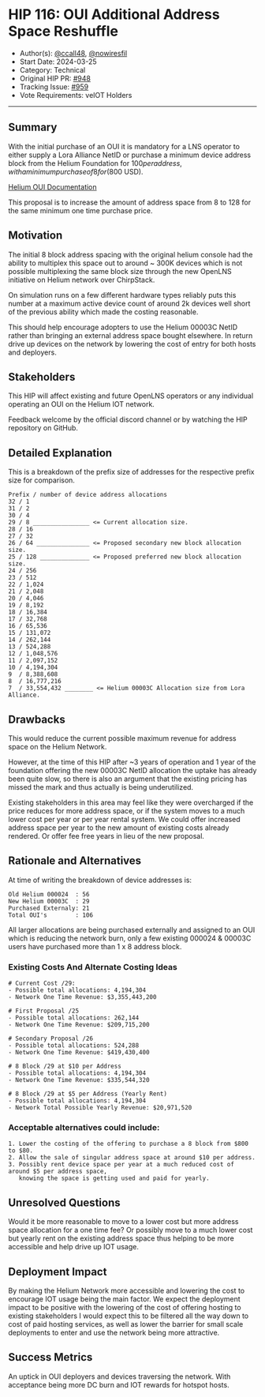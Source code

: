 # HIP 116: OUI Additional Address Space Reshuffle

- Author(s): [@ccall48](https://github.com/ccall48), [@nowiresfil](https://github.com/nowiresfil)
- Start Date: 2024-03-25
- Category: Technical
- Original HIP PR: [#948](https://github.com/helium/HIP/pull/948)
- Tracking Issue: [#959](https://github.com/helium/HIP/issues/959)
- Vote Requirements: veIOT Holders

---

## Summary
With the initial purchase of an OUI it is mandatory for a LNS operator to either supply a Lora Alliance NetID or purchase
a minimum device address block from the Helium Foundation for $100 per address, with a minimum purchase of 8 for ($800 USD).

[Helium OUI Documentation](https://docs.helium.com/iot/run-an-lns/buy-an-oui)

This proposal is to increase the amount of address space from 8 to 128 for the same minimum one time purchase price.

## Motivation
The initial 8 block address spacing with the original helium console had the ability to multiplex this space out to
around ~ 300K devices which is not possible multiplexing the same block size through the new OpenLNS
initiative on Helium network over ChirpStack.

On simulation runs on a few different hardware types reliably puts this number at a maximum active device count of 
around 2k devices well short of the previous ability which made the costing reasonable.

This should help encourage adopters to use the Helium 00003C NetID rather than bringing an external address space bought
elsewhere. In return drive up devices on the network by lowering the cost of entry for both hosts and deployers.

## Stakeholders
This HIP will affect existing and future OpenLNS operators or any individual operating an OUI on the Helium IOT network.

Feedback welcome by the official discord channel or by watching the HIP repository on GitHub.

## Detailed Explanation
This is a breakdown of the prefix size of addresses for the respective prefix size for comparison.

```
Prefix / number of device address allocations
32 / 1
31 / 2
30 / 4
29 / 8 ________________ <= Current allocation size.
28 / 16
27 / 32
26 / 64 _______________ <= Proposed secondary new block allocation size.
25 / 128 ______________ <= Proposed preferred new block allocation size.
24 / 256
23 / 512
22 / 1,024
21 / 2,048
20 / 4,046
19 / 8,192
18 / 16,384
17 / 32,768
16 / 65,536
15 / 131,072
14 / 262,144
13 / 524,288
12 / 1,048,576
11 / 2,097,152
10 / 4,194,304
9  / 8,388,608
8  / 16,777,216
7  / 33,554,432 ________ <= Helium 00003C Allocation size from Lora Alliance.
```

## Drawbacks
This would reduce the current possible maximum revenue for address space on the Helium Network.

However, at the time of this HIP after ~3 years of operation and 1 year of the foundation offering the new 00003C
NetID allocation the uptake has already been quite slow, so there is also an argument that the existing pricing
has missed the mark and thus actually is being underutilized.

Existing stakeholders in this area may feel like they were overcharged if the price reduces for more
address space, or if the system moves to a much lower cost per year or per year rental system.
We could offer increased address space per year to the new amount of existing costs already rendered.
Or offer fee free years in lieu of the new proposal.

## Rationale and Alternatives

At time of writing the breakdown of device addresses is:
```
Old Helium 000024  : 56
New Helium 00003C  : 29
Purchased Externaly: 21
Total OUI's        : 106
```
All larger allocations are being purchased externally and assigned to an OUI which is reducing the network burn,
only a few existing 000024 & 00003C users have purchased more than 1 x 8 address block.

### Existing Costs And Alternate Costing Ideas
```
# Current Cost /29:
- Possible total allocations: 4,194,304
- Network One Time Revenue: $3,355,443,200

# First Proposal /25
- Possible total allocations: 262,144
- Network One Time Revenue: $209,715,200

# Secondary Proposal /26
- Possible total allocations: 524,288
- Network One Time Revenue: $419,430,400

# 8 Block /29 at $10 per Address
- Possible total allocations: 4,194,304
- Network One Time Revenue: $335,544,320

# 8 Block /29 at $5 per Address (Yearly Rent)
- Possible total allocations: 4,194,304
- Network Total Possible Yearly Revenue: $20,971,520
```

### Acceptable alternatives could include:
```
1. Lower the costing of the offering to purchase a 8 block from $800 to $80.
2. Allow the sale of singular address space at around $10 per address.
3. Possibly rent device space per year at a much reduced cost of around $5 per address space,
   knowing the space is getting used and paid for yearly.
```

## Unresolved Questions
Would it be more reasonable to move to a lower cost but more address space allocation for a one time
fee? Or possibly move to a much lower cost but yearly rent on the existing address space thus helping to
be more accessible and help drive up IOT usage.

## Deployment Impact
By making the Helium Network more accessible and lowering the cost to encourage IOT usage being the main
factor. We expect the deployment impact to be positive with the lowering of the cost of offering hosting
to existing stakeholders I would expect this to be filtered all the way down to cost of paid hosting services,
as well as lower the barrier for small scale deployments to enter and use the network being more
attractive.

## Success Metrics
An uptick in OUI deployers and devices traversing the network. With acceptance being more DC burn and IOT rewards
for hotspot hosts.

